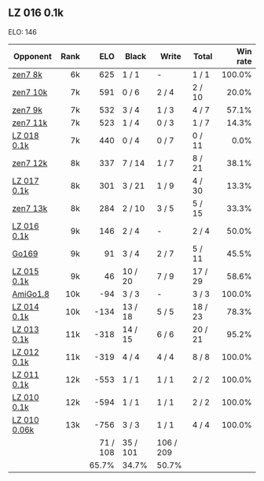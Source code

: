 ## LZ 016 0.1k ##

ELO: 146

Opponent | Rank | ELO | Black | Write | Total | Win rate
---------|-----:|----:|-------|-------|-------|-------:
[zen7 8k](zen7%208k.md) | 6k | 625 | 1 / 1 | - | 1 / 1 | 100.0%
[zen7 10k](zen7%2010k.md) | 7k | 591 | 0 / 6 | 2 / 4 | 2 / 10 | 20.0%
[zen7 9k](zen7%209k.md) | 7k | 532 | 3 / 4 | 1 / 3 | 4 / 7 | 57.1%
[zen7 11k](zen7%2011k.md) | 7k | 523 | 1 / 4 | 0 / 3 | 1 / 7 | 14.3%
[LZ 018 0.1k](LZ%20018%200.1k.md) | 7k | 440 | 0 / 4 | 0 / 7 | 0 / 11 | 0.0%
[zen7 12k](zen7%2012k.md) | 8k | 337 | 7 / 14 | 1 / 7 | 8 / 21 | 38.1%
[LZ 017 0.1k](LZ%20017%200.1k.md) | 8k | 301 | 3 / 21 | 1 / 9 | 4 / 30 | 13.3%
[zen7 13k](zen7%2013k.md) | 8k | 284 | 2 / 10 | 3 / 5 | 5 / 15 | 33.3%
[LZ 016 0.1k](LZ%20016%200.1k.md) | 9k | 146 | 2 / 4 | - | 2 / 4 | 50.0%
[Go169](Go169.md) | 9k | 91 | 3 / 4 | 2 / 7 | 5 / 11 | 45.5%
[LZ 015 0.1k](LZ%20015%200.1k.md) | 9k | 46 | 10 / 20 | 7 / 9 | 17 / 29 | 58.6%
[AmiGo1.8](AmiGo1.8.md) | 10k | -94 | 3 / 3 | - | 3 / 3 | 100.0%
[LZ 014 0.1k](LZ%20014%200.1k.md) | 10k | -134 | 13 / 18 | 5 / 5 | 18 / 23 | 78.3%
[LZ 013 0.1k](LZ%20013%200.1k.md) | 11k | -318 | 14 / 15 | 6 / 6 | 20 / 21 | 95.2%
[LZ 012 0.1k](LZ%20012%200.1k.md) | 11k | -319 | 4 / 4 | 4 / 4 | 8 / 8 | 100.0%
[LZ 011 0.1k](LZ%20011%200.1k.md) | 12k | -553 | 1 / 1 | 1 / 1 | 2 / 2 | 100.0%
[LZ 010 0.1k](LZ%20010%200.1k.md) | 12k | -594 | 1 / 1 | 1 / 1 | 2 / 2 | 100.0%
[LZ 010 0.06k](LZ%20010%200.06k.md) | 13k | -756 | 3 / 3 | 1 / 1 | 4 / 4 | 100.0%
 | | | 71 / 108 | 35 / 101 | 106 / 209 | 
 | | | 65.7% | 34.7% | 50.7% | 
